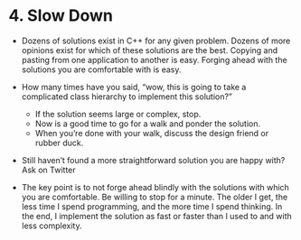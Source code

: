 # 4. Slow Down

- Dozens of solutions exist in C++ for any given problem. Dozens of more opinions exist for which of these solutions are the best. Copying and pasting from one application to another is easy. Forging ahead with the solutions you are comfortable with is easy.
- How many times have you said, “wow, this is going to take a complicated class hierarchy to implement this solution?”
	- If the solution seems large or complex, stop.
	- Now is a good time to go for a walk and ponder the solution.
	- When you’re done with your walk, discuss the design friend or rubber duck.

- Still haven’t found a more straightforward solution you are happy with? Ask on Twitter
- The key point is to not forge ahead blindly with the solutions with which you are comfortable. Be willing to stop for a minute. The older I get, the less time I spend programming, and the more time I spend thinking. In the end, I implement the solution as fast or faster than I used to and with less complexity.